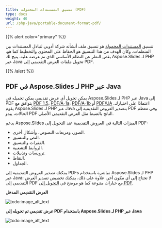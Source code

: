 ```yaml
---
title: تنسيق المستندات المحمولة (PDF)
type: docs
weight: 40
url: /php-java/portable-document-format-pdf/
---
```


{{% alert color="primary" %}} 

تنسيق [المستندات المحمولة](https://en.wikipedia.org/wiki/PDF) هو تنسيق ملف أنشأته شركة أدوبي لتبادل المستندات بين المنظمات. وكان الهدف من هذا التنسيق هو الحفاظ على المحتوى والتخطيط كما هو، بغض النظر عن النظام الأساسي الذي تم عرضه عليه. يتيح لك Aspose.Slides لـ PHP عبر Java تحويل ملفات العرض التقديمي إلى PDF.

{{% /alert %}} 

## **PDF في Aspose.Slides لـ PHP عبر Java**
يمكن تحويل أي عرض تقديمي يمكن تحميله في Aspose.Slides لـ PHP عبر Java إلى PDF يتوافق مع [PDF 1.5](https://en.wikipedia.org/wiki/PDF/A)، [PDF/A-1a](https://en.wikipedia.org/wiki/PDF/A)، [PDF/A-1b](https://en.wikipedia.org/wiki/PDF/A) أو [PDF/UA](https://en.wikipedia.org/wiki/PDF/UA) اعتمادًا على اختيارك. يقوم Aspose.Slides لـ PHP عبر Java بتصدير العروض التقديمية إلى PDF وفي معظم الحالات، يبدو PDF الناتج بالضبط مثل العرض التقديمي الأصلي.

يدعم Aspose.Slides الميزات التالية في العروض التقديمية عند التحويل إلى PDF:

- الصور، ومربعات النصوص، وأشكال أخرى.
- النص والتنسيق.
- الفقرات والتنسيق.
- الروابط التشعبية.
- ترويسات وتذييلات.
- النقاط.
- الجداول.

يمكنك تصدير العروض التقديمية إلى PDFs مباشرة باستخدام Aspose.Slides لـ PHP عبر Java: لا تحتاج إلى أي مكون آخر. علاوة على ذلك، يمكنك تخصيص تصدير العرض التقديمي إلى PDF مع خيارات متنوعة كما هو موضح في [التحويل إلى PDF](/slides/php-java/converting-a-presentation/).

**العرض التقديمي المدخل** 

![todo:image_alt_text](portable-document-format-pdf_1.png)


**عرض تقديمي تم تحويله إلى PDF باستخدام Aspose.Slides لـ PHP عبر Java**

![todo:image_alt_text](portable-document-format-pdf_2.png)